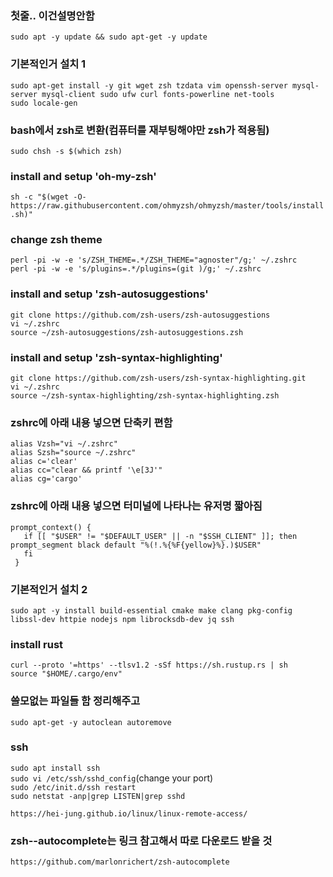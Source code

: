 ### 첫줄.. 이건설명안함
`sudo apt -y update && sudo apt-get -y update`<br>

### 기본적인거 설치 1
 `sudo apt-get install -y git wget zsh tzdata vim openssh-server mysql-server mysql-client sudo ufw curl fonts-powerline net-tools`<br>
`sudo locale-gen`<br>

### bash에서 zsh로 변환(컴퓨터를 재부팅해야만 zsh가 적용됨)
 `sudo chsh -s $(which zsh)`<br>

### install and setup 'oh-my-zsh'
 `sh -c "$(wget -O- https://raw.githubusercontent.com/ohmyzsh/ohmyzsh/master/tools/install.sh)"`<br>


### change zsh theme 
 `perl -pi -w -e 's/ZSH_THEME=.*/ZSH_THEME="agnoster"/g;' ~/.zshrc `<br>
 `perl -pi -w -e 's/plugins=.*/plugins=(git )/g;' ~/.zshrc`<br>
 
### install and setup 'zsh-autosuggestions'
 `git clone https://github.com/zsh-users/zsh-autosuggestions `<br>
 `vi ~/.zshrc`<br>
 `source ~/zsh-autosuggestions/zsh-autosuggestions.zsh`<br>

### install and setup 'zsh-syntax-highlighting'
 `git clone https://github.com/zsh-users/zsh-syntax-highlighting.git `<br>
 `vi ~/.zshrc`<br>
 `source ~/zsh-syntax-highlighting/zsh-syntax-highlighting.zsh`<br>
 

### zshrc에 아래 내용 넣으면 단축키 편함
 `alias Vzsh="vi ~/.zshrc"`<br>
 `alias Szsh="source ~/.zshrc"`<br>
 `alias c='clear'`<br>
 `alias cc="clear && printf '\e[3J'"`<br>
 `alias cg='cargo'`<br>
 

### zshrc에 아래 내용 넣으면 터미널에 나타나는 유저명 짧아짐
 `prompt_context() { `<br>
`   if [[ "$USER" != "$DEFAULT_USER" || -n "$SSH_CLIENT" ]]; then`<br>
     `prompt_segment black default "%(!.%{%F{yellow}%}.)$USER"`<br>
`   fi`<br>
` }`<br>



### 기본적인거 설치 2
 `sudo apt -y install build-essential cmake make clang pkg-config libssl-dev httpie nodejs npm librocksdb-dev jq ssh`<br>

### install rust
`curl --proto '=https' --tlsv1.2 -sSf https://sh.rustup.rs | sh`<br>
 `source "$HOME/.cargo/env"`


### 쓸모없는 파일들 함 정리해주고
 `sudo apt-get -y autoclean autoremove`<br>


### ssh
 `sudo apt install ssh`<br>
 `sudo vi /etc/ssh/sshd_config`(change your port)<br>
 `sudo /etc/init.d/ssh restart`<br>
 `sudo netstat -anp|grep LISTEN|grep sshd`<br>
 
 `https://hei-jung.github.io/linux/linux-remote-access/`<br>


 ### zsh--autocomplete는 링크 참고해서 따로 다운로드 받을 것
 `https://github.com/marlonrichert/zsh-autocomplete`<br>
